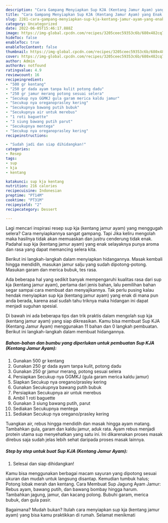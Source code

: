 ```yaml
---
description: "Cara Gampang Menyiapkan Sup KJA (Kentang Jamur Ayam) yang Enak, Buat Buka Puasa Sempurna"
title: "Cara Gampang Menyiapkan Sup KJA (Kentang Jamur Ayam) yang Enak, Buat Buka Puasa Sempurna"
slug: 2281-cara-gampang-menyiapkan-sup-kja-kentang-jamur-ayam-yang-enak-buat-buka-puasa-sempurna
category: Uncategorized
date: 2022-06-05T15:46:17.888Z
image: https://img-global.cpcdn.com/recipes/3205ceec59353c6b/680x482cq70/sup-kja-kentang-jamur-ayam-foto-resep-utama.jpg
hideToc: false
enableToc: true
enableTocContent: false
thumbnail: https://img-global.cpcdn.com/recipes/3205ceec59353c6b/680x482cq70/sup-kja-kentang-jamur-ayam-foto-resep-utama.jpg
cover: https://img-global.cpcdn.com/recipes/3205ceec59353c6b/680x482cq70/sup-kja-kentang-jamur-ayam-foto-resep-utama.jpg
author: Admin
authorAv: notfound
ratingvalue: 4.9
reviewcount: 16
recipeingredient:
- "500 gr kentang"
- "250 gr dada ayam tanpa kulit potong dadu"
- "250 gr jamur merang potong sesuai selera"
- "Secukup nya GGMKJ gula garam merica kaldu jamur"
- "Secukup nya oreganoprasley kering"
- "Secukupnya bawang putih bubuk"
- "Secukupnya air untuk merebus"
- "1 roti baguette"
- "3 siung bawang putih parut"
- "Secukupnya mentega"
- "Secukup nya oreganoprasley kering"
recipeinstructions:

- "Sudah jadi dan siap dihidangkan!"
categories:
- Resep
tags:
- sup
- kja
- kentang

katakunci: sup kja kentang 
nutrition: 216 calories
recipecuisine: Indonesian
preptime: "PT14M"
cooktime: "PT31M"
recipeyield: "2"
recipecategory: Dessert

---
```



Lagi mencari inspirasi resep sup kja (kentang jamur ayam) yang menggugah selera? Cara menyiapkannya sangat gampang. Tapi Jika keliru mengolah maka hasilnya tidak akan memuaskan dan justru cenderung tidak enak. Padahal sup kja (kentang jamur ayam) yang enak selayaknya punya aroma dan rasa yang dapat memancing selera kita.


Berikut ini langkah-langkah dalam menyiapkan hidangannya. Masak kembali hingga mendidih, masukan jamur salju yang sudah dipotong-potong. Masukan garam dan merica bubuk, tes rasa.

Ada beberapa hal yang sedikit banyak mempengaruhi kualitas rasa dari sup kja (kentang jamur ayam), pertama dari jenis bahan, lalu pemilihan bahan segar sampai cara membuat dan menyajikannya. Tak perlu pusing kalau hendak menyiapkan sup kja (kentang jamur ayam) yang enak di mana pun anda berada, karena asal sudah tahu triknya maka hidangan ini dapat menjadi suguhan spesial.


Di bawah ini ada beberapa tips dan trik praktis dalam mengolah sup kja (kentang jamur ayam) yang siap dikreasikan. Kamu bisa membuat Sup KJA (Kentang Jamur Ayam) menggunakan 11 bahan dan 0 langkah pembuatan. Berikut ini langkah-langkah dalam membuat hidangannya.

<!--inarticleads1-->

##### Bahan-bahan dan bumbu yang diperlukan untuk pembuatan Sup KJA (Kentang Jamur Ayam):

1. Gunakan 500 gr kentang
1. Gunakan 250 gr dada ayam tanpa kulit, potong dadu
1. Gunakan 250 gr jamur merang, potong sesuai selera
1. Persiapkan Secukup nya GGMKJ (gula garam merica kaldu jamur)
1. Siapkan Secukup nya oregano/prasley kering
1. Gunakan Secukupnya bawang putih bubuk
1. Persiapkan Secukupnya air untuk merebus
1. Ambil 1 roti baguette
1. Gunakan 3 siung bawang putih, parut
1. Sediakan Secukupnya mentega
1. Sediakan Secukup nya oregano/prasley kering


Tuangkan air, rebus hingga mendidih dan masak hingga ayam matang. Tambahkan gula, garam dan kaldu jamur, aduk rata. Ayam rebus menjadi protein utama sup menyehatkan yang satu ini. Ini dikarenakan proses masak direbus saja sudah jelas lebih sehat daripada proses masak lainnya. 

<!--inarticleads2-->

##### Step by step untuk buat Sup KJA (Kentang Jamur Ayam):


1. Selesai dan siap dihidangkan!

Kamu bisa menggunakan berbagai macam sayuran yang dipotong sesuai ukuran dan mudah untuk langsung disantap. Kemudian tumbuk halus; Potong lobak merah dan kentang. Cara Membuat Sup Jagung Ayam Jamur: Rebus ayam, bawang putih, dan bawang bombay hingga harum. Tambahkan jagung, jamur, dan kacang polong. Bubuhi garam, merica bubuk, dan gula pasir. 

Bagaimana? Mudah bukan? Itulah cara menyiapkan sup kja (kentang jamur ayam) yang bisa kamu praktikkan di rumah. Selamat menikmati

